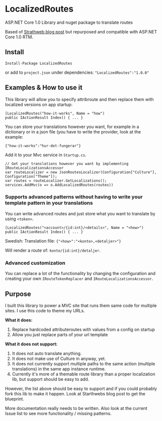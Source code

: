 # LocalizedRoutes
ASP.NET Core 1.0 Library and nuget package to translate routes

Based of [Strathweb blog post](http://www.strathweb.com/2015/11/localized-routes-with-asp-net-5-and-mvc-6/) but repurposed and compatible with ASP.NET Core 1.0 RTM.

## Install
`Install-Package LocalizedRoutes`

or add to `project.json` under dependencies:
`"LocalizedRoutes":"1.0.0"`

## Examples & How to use it

This library will allow you to specify attribroute and then replace them with localized versions on app startup:

```
[LocalizedRoutes("how-it-works", Name = "how")
public IActionResult Index() { ... }
```

You can store your translations however you want, for example in a dictionary or in a json file (you have to write the provider, look at the example:

`{"how-it-works":"hur-det-fungerar"}`

Add it to your Mvc service in `Startup.cs`.
```
// Get your translations however you want by implementing IRouteLocalizationsAccessor
var routeLocalizer = new JsonRoutesLocalizer(Configuration["Culture"], Configuration["Theme"]);
var routes = routeLocalizer.GetLocalizations();
services.AddMvc(o => o.AddLocalizedRoutes(routes))
```
### Supports advanced patterns without having to write your template pattern in your translations

You can write advanced routes and just store what you want to translate by using `<token>`.

```
[LocalizedRoutes("<account>/{id:int}/<details>", Name = "<how>")
public IActionResult Index() { ... }
```
Swedish:
Translation file: `{"<how>":"<konto>,<detaljer>"}`

Will render a route of: `konto/{id:int}/detaljer`.

### Advanced customization

You can replace a lot of the functionality by changing the configuration and creating your own `IRouteTokenReplacer` and `IRouteLocalizationsAccessor`.

## Purpose

I built this library to power a MVC site that runs them same code for multiple sites. I use this code to theme my URLs. 

**What it does:**  

1. Replace hardcoded attributeroutes with values from a config on startup
2. Allow you just replace parts of your url template


**What it does not support:**  

1. It does not auto translate anything.
2. It does not make use of Culture in anyway, yet.
3. It does not currently support multiple paths to the same action (multiple translations) in the same app instance runtime.
4. Currently it's more of a themable route library than a proper localization lib, but support should be easy to add.

However, the list above should be easy to support and if you could probably fork this lib to make it happen. Look at Starthwebs blog post to get the blueprint.

More documentation really needs to be written. Also look at the current Issue list to see more functionality / missing patterns. 

